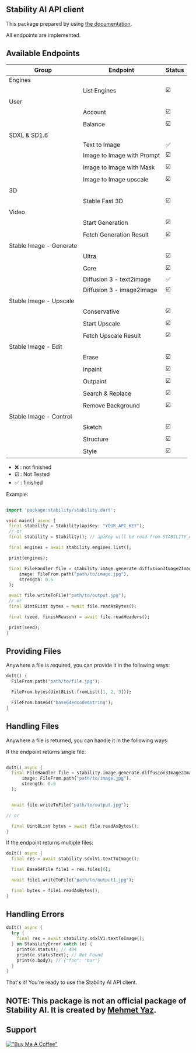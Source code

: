 ## Stability AI API client

This package prepared by using [the documentation](https://platform.stability.ai/docs/getting-started).

All endpoints are implemented.

## Available Endpoints

| Group                   | Endpoint                   | Status                  |
|-------------------------|----------------------------|-------------------------|
| Engines                 |                            |                         |
|                         | List Engines               | :ballot_box_with_check: |
| User                    |                            |                         |
|                         | Account                    | :ballot_box_with_check: |
|                         | Balance                    | :ballot_box_with_check: |
| SDXL & SD1.6            |                            |                         |
|                         | Text to Image              | :white_check_mark:      |
|                         | Image to Image with Prompt | :ballot_box_with_check: |
|                         | Image to Image with Mask   | :ballot_box_with_check: |
|                         | Image to Image upscale     | :ballot_box_with_check: |
| 3D                      |                            |                         |
|                         | Stable Fast 3D             | :ballot_box_with_check: |
| Video                   |                            |                         |
|                         | Start Generation           | :ballot_box_with_check: |
|                         | Fetch Generation Result    | :ballot_box_with_check: |
| Stable Image - Generate |                            |                         |
|                         | Ultra                      | :ballot_box_with_check: |
|                         | Core                       | :ballot_box_with_check: |
|                         | Diffusion 3 - text2image   | :white_check_mark:      |
|                         | Diffusion 3 - image2image  | :ballot_box_with_check: |
| Stable Image - Upscale  |                            |                         |
|                         | Conservative               | :ballot_box_with_check: |
|                         | Start Upscale              | :ballot_box_with_check: |
|                         | Fetch Upscale Result       | :ballot_box_with_check: |
| Stable Image - Edit     |                            |                         |
|                         | Erase                      | :ballot_box_with_check: |
|                         | Inpaint                    | :ballot_box_with_check: |
|                         | Outpaint                   | :ballot_box_with_check: |
|                         | Search & Replace           | :ballot_box_with_check: |
|                         | Remove Background          | :ballot_box_with_check: |
| Stable Image - Control  |                            |                         |
|                         | Sketch                     | :ballot_box_with_check: |
|                         | Structure                  | :ballot_box_with_check: |
|                         | Style                      | :ballot_box_with_check: |

- :x: : not finished
- :ballot_box_with_check: : Not Tested
- :white_check_mark: : finished

Example:

 ```dart

import 'package:stability/stability.dart';

void main() async {
  final stability = Stability(apiKey: "YOUR_API_KEY");
  // or
  final stability = Stability(); // apiKey will be read from STABILITY_API_KEY environment variable or --stability-api-key argument

  final engines = await stability.engines.list();

  print(engines);

  final FileHandler file = stability.image.generate.diffusion3Image2Image(
      image: FileFrom.path("path/to/image.jpg"),
      strength: 0.5
  );

  await file.writeToFile("path/to/output.jpg");
  // or
  final Uint8List bytes = await file.readAsBytes();

  final (seed, finishReason) = await file.readHeaders();

  print(seed);
}

```

## Providing Files

Anywhere a file is required, you can provide it in the following ways:

```dart
doIt() {
  FileFrom.path("path/to/file.jpg");

  FileFrom.bytes(Uint8List.fromList([1, 2, 3]));

  FileFrom.base64("base64encodedstring");
}
```

## Handling Files

Anywhere a file is returned, you can handle it in the following ways:

If the endpoint returns single file:

```dart

doIt() async {
  final FileHandler file = stability.image.generate.diffusion3Image2Image(
      image: FileFrom.path("path/to/image.jpg"),
      strength: 0.5
  );


  await file.writeToFile("path/to/output.jpg");

// or

  final Uint8List bytes = await file.readAsBytes();
}

```

If the endpoint returns multiple files:

```dart
doIt() async {
  final res = await stability.sdxlV1.textToImage();

  final Base64File file1 = res.files[0];

  await file1.writeToFile("path/to/output1.jpg");

  final bytes = file1.readAsBytes();
}

```

## Handling Errors

```dart
doIt() async {
  try {
    final res = await stability.sdxlV1.textToImage();
  } on StabilityError catch (e) {
    print(e.status); // 404
    print(e.statusText); // Not Found
    print(e.body); // {"foo": "bar"}  
  }
}
```

That's it! You're ready to use the Stability AI API client.

## NOTE: This package is not an official package of Stability AI. It is created by [Mehmet Yaz](https://www.linkedin.com/in/mehmetyaz/).

## Support

[!["Buy Me A Coffee"](https://www.buymeacoffee.com/assets/img/custom_images/orange_img.png)](https://www.buymeacoffee.com/mehmetyaz)
